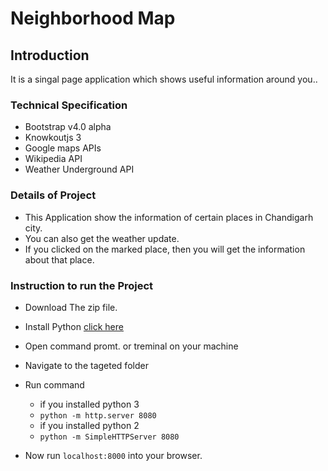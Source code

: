 # Neighborhood Map

## Introduction

It is a singal page application which shows useful information around you..

### Technical Specification

* Bootstrap v4.0 alpha
* Knowkoutjs 3
* Google maps APIs
* Wikipedia API
* Weather Underground API

### Details of Project

* This Application show the information of certain places in Chandigarh city.
* You can also get the weather update.
* If you clicked on the marked place, then you will get the information about that place.


### Instruction to run the Project

* Download The zip file.
* Install Python [click here](https://www.python.org/downloads/)
* Open command promt. or treminal on your machine
* Navigate to the tageted folder
* Run command
  * if you installed python 3
  * `python -m http.server 8080`
  * if you installed python 2
  * `python -m SimpleHTTPServer 8080`

* Now run `localhost:8000` into your browser.



